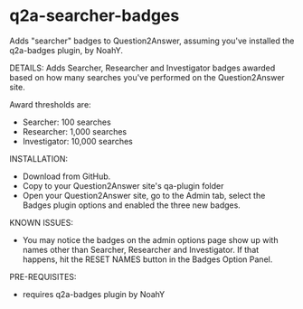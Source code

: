 q2a-searcher-badges
===================

Adds "searcher" badges to Question2Answer, assuming you've installed the q2a-badges plugin, by NoahY.

DETAILS:
Adds Searcher, Researcher and Investigator badges awarded based on how many searches you've performed on the Question2Answer site.

Award thresholds are:
* Searcher: 100 searches
* Researcher: 1,000 searches
* Investigator: 10,000 searches

INSTALLATION:
* Download from GitHub.
* Copy to your Question2Answer site's qa-plugin folder
* Open your Question2Answer site, go to the Admin tab, select the Badges plugin options and enabled the three new badges.

KNOWN ISSUES:
* You may notice the badges on the admin options page show up with names other than Searcher, Researcher and Investigator.  If that happens, hit the RESET NAMES button in the Badges Option Panel.

PRE-REQUISITES:
* requires q2a-badges plugin by NoahY

